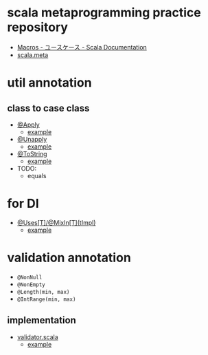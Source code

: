 # scala metaprogramming practice repository

- [Macros - ユースケース - Scala Documentation](http://docs.scala-lang.org/ja/overviews/macros/usecases)
- [scala.meta](http://scalameta.org/)

# util annotation

## class to case class

- [@Apply](https://github.com/petitviolet/scalameta-prac/blob/master/modules/metas/src/main/scala/net/petitviolet/metas/Apply.scala)
    - [example](https://github.com/petitviolet/scalameta-prac/blob/master/modules/app/src/main/scala/net/petitviolet/metas/app/ApplyApp.scala)
- [@Unapply](https://github.com/petitviolet/scalameta-prac/blob/master/modules/metas/src/main/scala/net/petitviolet/metas/Unapply.scala)
    - [example](https://github.com/petitviolet/scalameta-prac/blob/master/modules/app/src/main/scala/net/petitviolet/metas/app/UnapplyApp.scala)
- [@ToString](https://github.com/petitviolet/scalameta-prac/blob/master/modules/metas/src/main/scala/net/petitviolet/metas/ToString.scala)
    - [example](https://github.com/petitviolet/scalameta-prac/blob/master/modules/app/src/main/scala/net/petitviolet/metas/app/ToStringApp.scala)
- TODO:
   - equals

# for DI

- [@Uses\[T\]/@MixIn\[T\](tImpl)](https://github.com/petitviolet/scalameta-prac/blob/master/modules/metas/src/main/scala/net/petitviolet/metas/uses.scala)
    - [example](https://github.com/petitviolet/scalameta-prac/blob/master/modules/app/src/main/scala/net/petitviolet/metas/app/UsesApp.scala)

# validation annotation

- `@NonNull`
- `@NonEmpty`
- `@Length(min, max)`
- `@IntRange(min, max)`

## implementation 

- [validator.scala](https://github.com/petitviolet/scalameta-prac/blob/master/modules/metas/src/main/scala/net/petitviolet/metas/validator.scala)
    - [example](https://github.com/petitviolet/scalameta-prac/blob/master/modules/app/src/main/scala/net/petitviolet/metas/app/ValidatorApp.scala)

